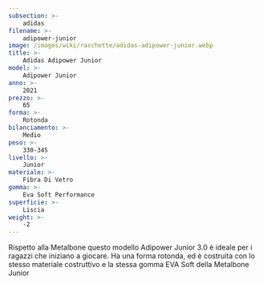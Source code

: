 ```yaml
---
subsection: >-
    adidas
filename: >-
    adipower-junior
image: /images/wiki/racchette/adidas-adipower-junior.webp
title: >-
    Adidas Adipower Junior
model: >-
    Adipower Junior
anno: >-
    2021
prezzo: >-
    65
forma: >-
    Rotonda
bilanciamento: >-
    Medio
peso: >-
    330-345
livello: >-
    Junior
materiale: >-
    Fibra Di Vetro
gomma: >-
    Eva Soft Performance
superficie: >-
    Liscia
weight: >-
    -2
---
```

Rispetto alla Metalbone questo modello Adipower Junior 3.0 è ideale per i ragazzi che iniziano a giocare. Ha una forma rotonda, ed è costruita con lo stesso materiale costruttivo e la stessa gomma EVA Soft della Metalbone Junior